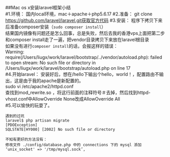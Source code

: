 ##Mac os x安装laravel框架小结<br/>
#1.环境：
	国内local环境，mac＋apache＋php5.6.17
#2.准备：
	git clone https://github.com/laravel/laravel.git获取官方代码
#3.安装：
	程序下拷贝下来后准备composer安装（`sudo composer install`）  
结果国内镜像有问题还是怎么回事，总是失败，然后去我的香港vps上面把第二步和composer install走了一遍，把vendor目录拷贝下来放在laravel根目录  
如果没有进行`composer install`的话，会报这样的错误：  
Warning: require(/Users/liugx/work/laravel/bootstrap/../vendor/autoload.php): failed to open stream: No such file or directory in /Users/liugx/work/laravel/bootstrap/autoload.php on line 17   
#4.开始laravel：
	安装好后，想在/hello下输出个hello，world！，配置路由不输出，这是由于我的apache是新配置的。  
sudo vi /etc/apache2/httpd.conf  
查找到mod_rewrite.so ，将这行前面的注释符号＃去掉，然后找到httpd-vhost.conf中AllowOverride None改成AllowOverride All								
#5.可以愉快的玩耍了。
  
	遇到的过坑  
	laravel$ php artisan migrate  
	[PDOException]  
	SQLSTATE[HY000] [2002] No such file or directory
  
	不知有更好的方法没有：  
	修改文件 ./config/database.php 中的 connections 下的 mysql 添加  
	‘unix_socket' => '/tmp/mysql.sock’,